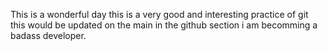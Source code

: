 This is a wonderful day
this is a very good and interesting practice of git 
this would be updated on the main in the github section
i am becomming a badass developer.